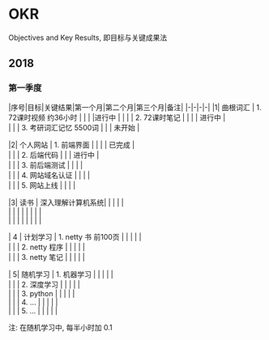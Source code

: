 # OKR

Objectives and Key Results, 即目标与关键成果法

## 2018 

### 第一季度

|序号|目标|关键结果|第一个月|第二个月|第三个月|备注|
|-|-|-|-|
|1| 曲根词汇  |  1. 72课时视频 约36小时    |     |       |       |进行中   |
| |           | 2. 72课时笔记      |        |       |       | 进行中    |   
| |           | 3. 考研词汇记忆 5500词     |        |       |  未开始  |      

|2|  个人网站   | 1. 前端界面    |        |       |       |  已完成 |   
| |           | 2. 后端代码    |        |       | 进行中 |   
| |           | 3. 前后端测试  |        |       |       |         
| |           | 4. 网站域名认证    |        |       |       |      
| |           | 5. 网站上线     |        |       |       |      


|3| 读书       | 深入理解计算机系统|        |       |       |      |   
| |           |               |        |       |       |      |   
| |           |               |        |       |       |      |   

| 4 | 计划学习      | 1. netty 书 前100页 |        |       |       |      |   
|   |          | 2. netty 程序   |        |       |       |      |   
|   |          | 3. netty 笔记   |        |       |       |      |   



| 5| 随机学习      | 1.  机器学习    |        |       |       |      |   
|   |          | 2. 深度学习    |        |       |       |      |   
|   |          | 3. python    |        |       |       |      |   
|   |          | 4. ...    |        |       |       |      |   
|   |          | 5. ...    |        |       |       |      |   


注: 在随机学习中, 每半小时加 0.1  




